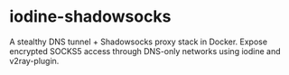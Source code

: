 # iodine-shadowsocks
A stealthy DNS tunnel + Shadowsocks proxy stack in Docker. Expose encrypted SOCKS5 access through DNS-only networks using iodine and v2ray-plugin.
